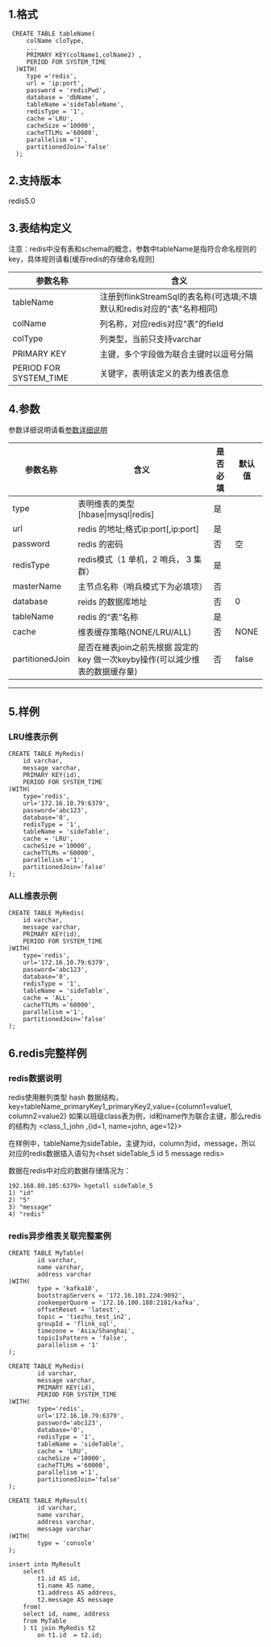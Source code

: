
## 1.格式
```
 CREATE TABLE tableName(
     colName cloType,
     ...
     PRIMARY KEY(colName1,colName2) ,
     PERIOD FOR SYSTEM_TIME
  )WITH(
     type ='redis',
     url = 'ip:port',
     password = 'redisPwd',
     database = 'dbName',
     tableName ='sideTableName',
     redisType = '1',
     cache ='LRU',
     cacheSize ='10000',
     cacheTTLMs ='60000',
     parallelism ='1',
     partitionedJoin='false'
  );
```
## 2.支持版本
 redis5.0

## 3.表结构定义
注意：redis中没有表和schema的概念，参数中tableName是指符合命名规则的key，具体规则请看[缓存redis的存储命名规则]
   
|参数名称|含义|
|----|---|
| tableName | 注册到flinkStreamSql的表名称(可选填;不填默认和redis对应的"表"名称相同)|
| colName | 列名称，对应redis对应"表"的field|
| colType | 列类型，当前只支持varchar|
| PRIMARY KEY |主键，多个字段做为联合主键时以逗号分隔|
| PERIOD FOR SYSTEM_TIME | 关键字，表明该定义的表为维表信息|
  
## 4.参数

参数详细说明请看[参数详细说明](./sideParams.md)

|参数名称|含义|是否必填|默认值|
|----|---|---|----|
| type | 表明维表的类型[hbase&#124;mysql&#124;redis]|是||
| url | redis 的地址;格式ip:port[,ip:port]|是||
| password | redis 的密码 |否|空|
| redisType | redis模式（1 单机，2 哨兵， 3 集群）| 是 |
| masterName | 主节点名称（哨兵模式下为必填项） | 否 |
| database | reids 的数据库地址|否|0|
| tableName | redis 的“表”名称|是||
| cache | 维表缓存策略(NONE/LRU/ALL)|否|NONE|
| partitionedJoin | 是否在維表join之前先根据 設定的key 做一次keyby操作(可以減少维表的数据缓存量)|否|false|
--------------

## 5.样例
### LRU维表示例
```
CREATE TABLE MyRedis(
    id varchar,
    message varchar,
    PRIMARY KEY(id),
    PERIOD FOR SYSTEM_TIME
)WITH(
    type='redis',
    url='172.16.10.79:6379',
    password='abc123',
    database='0',
    redisType = '1',
    tableName = 'sideTable',
    cache = 'LRU',
    cacheSize ='10000',
    cacheTTLMs ='60000',
    parallelism ='1',
    partitionedJoin='false'
);
```
### ALL维表示例
```
CREATE TABLE MyRedis(
    id varchar,
    message varchar,
    PRIMARY KEY(id),
    PERIOD FOR SYSTEM_TIME
)WITH(
    type='redis',
    url='172.16.10.79:6379',
    password='abc123',
    database='0',
    redisType = '1',
    tableName = 'sideTable',
    cache = 'ALL',
    cacheTTLMs ='60000',
    parallelism ='1',
    partitionedJoin='false'
);
```

## 6.redis完整样例

### redis数据说明

redis使用散列类型 hash 数据结构，key=tableName_primaryKey1_primaryKey2,value={column1=value1, column2=value2}
如果以班级class表为例，id和name作为联合主键，那么redis的结构为 <class_1_john ,{id=1, name=john, age=12}>

在样例中，tableName为sideTable，主键为id，column为id，message，所以对应的redis数据插入语句为<hset sideTable_5 id 5 message redis>

数据在redis中对应的数据存储情况为：
```
192.168.80.105:6379> hgetall sideTable_5
1) "id"
2) "5"
3) "message"
4) "redis"
```

### redis异步维表关联完整案例
```
CREATE TABLE MyTable(
        id varchar,
        name varchar,
        address varchar
)WITH(
        type = 'kafka10',
        bootstrapServers = '172.16.101.224:9092',
        zookeeperQuorm = '172.16.100.188:2181/kafka',
        offsetReset = 'latest',
        topic = 'tiezhu_test_in2',
        groupId = 'flink_sql',
        timezone = 'Asia/Shanghai',
        topicIsPattern = 'false',
        parallelism = '1'
);

CREATE TABLE MyRedis(
        id varchar,
        message varchar,
        PRIMARY KEY(id),
        PERIOD FOR SYSTEM_TIME
)WITH(
        type='redis',
        url='172.16.10.79:6379',
        password='abc123',
        database='0',
        redisType = '1',
        tableName = 'sideTable',
        cache = 'LRU',
        cacheSize ='10000',
        cacheTTLMs ='60000',
        parallelism ='1',
        partitionedJoin='false'
);

CREATE TABLE MyResult(
        id varchar,
        name varchar,
        address varchar,
        message varchar
)WITH(
        type = 'console'
);

insert into MyResult
    select
        t1.id AS id,
        t1.name AS name,
        t1.address AS address,
        t2.message AS message
    from(
    select id, name, address 
    from MyTable
    ) t1 join MyRedis t2
        on t1.id  = t2.id;
```

